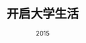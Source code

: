 ---
layout: post
title: "开启大学生活"
date: 2015
categories: life
location: "China"
excerpt: "选择了生物这个专业，开始了精彩又辛苦的实验室生活,最终以优秀毕业生的身份告别大学生活！"
---